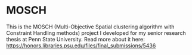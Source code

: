 # MOSCH
This is the MOSCH (Multi-Objective Spatial clustering algorithm with Constraint Handling methods) project I developed for my senior research thesis at Penn State University. Read more about it here: https://honors.libraries.psu.edu/files/final_submissions/5436
